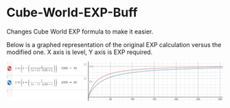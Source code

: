 # Cube-World-EXP-Buff
Changes Cube World EXP formula to make it easier.

Below is a graphed representation of the original EXP calculation versus the modified one. X axis is level, Y axis is EXP required.

![alt text](https://github.com/ChrisMiuchiz/Cube-World-EXP-Buff/blob/master/Image/Graph.png?raw=true)

